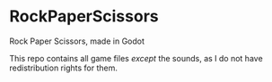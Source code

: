 # RockPaperScissors
Rock Paper Scissors, made in Godot

This repo contains all game files *except* the sounds, as I do not have redistribution rights for them.
